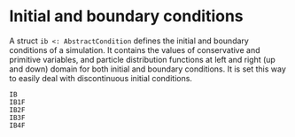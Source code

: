 # Initial and boundary conditions

A struct `ib <: AbstractCondition` defines the initial and boundary conditions of a simulation.
It contains the values of conservative and primitive variables, and particle distribution functions at left and right (up and down) domain for both initial and boundary conditions.
It is set this way to easily deal with discontinuous initial conditions.

```@docs
IB
IB1F
IB2F
IB3F
IB4F
```
